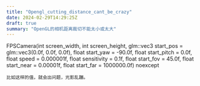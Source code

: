 ```yaml
---
title: "Opengl_cutting_distance_cant_be_crazy"
date: 2024-02-29T14:29:25Z
draft: true
summary: "OpenGL的相机距离裁切不能太小或太大"
---
```


FPSCamera(int screen_width, int screen_height, glm::vec3 start_pos = glm::vec3(0.0f, 0.0f, 0.0f), float start_yaw = -90.0f,
    float start_pitch = 0.0f, float speed = 0.000001f, float sensitivity = 0.1f, float start_fov = 45.0f, float start_near = 0.00001f,
    float start_far = 1000000.0f) noexcept
```
比如这样的值，就会出问题，光影乱蹦。